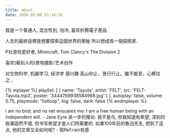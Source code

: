 ```yaml
---
title: about
date: 2020-02-08 15:14:28
---
```


我是一个普通人, 混合性別, 怕冷, 喜欢折腾電子產品

人生的最終目標是想要探索這個世界的奧秘
所以想成爲一個探險家.

P社游戏爱好者, Minecraft, Tom Clancy's The Division 2

喜欢(看别人的)景物摄影/艺术创作

对生物科学, 机器学习, 经济学 感兴趣
高山仰止，景行行止。雖不能至，心嚮往之...

{% mplayer %}
    playlist: [
        {
            name: 'Tayuta',
            artist: 'FELT',
            src: 'FELT-Tayuta.mp3',
            poster: '3444769938584968.jpg'
        }
    ],
    autoplay: false,
    volume: 0.75,
    playmode: "listloop",
    big: false,
    dark: false
{% endmplayer %}

I am no bird; and no net ensuares me: I am a free human being with an independent will. - Jane Eyre
进一步的推论: 我不是鸟, 但我知道有希望; 深刻的故事固然不错, 但书写希望才是人们所需要的. 如果100年前的鲁迅先生, 想到了这点, 他的文章又会如何呢? - 观Ref:rain有感
